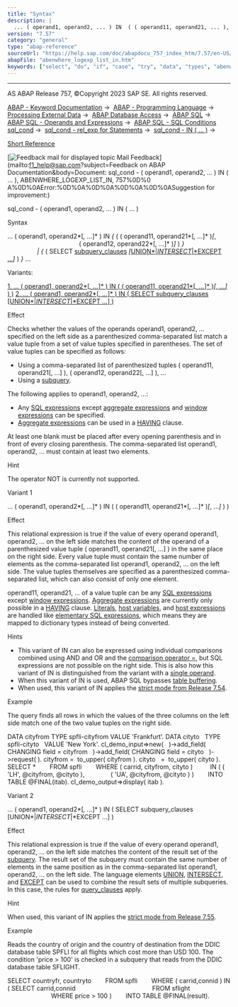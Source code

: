 ```yaml
---
title: "Syntax"
description: |
  ... ( operand1, operand2, ... ) IN  ( ( operand11, operand21, ... ), ( operand12, operand22, ... ) )    ( SELECT subquery_clauses(https://help.sap.com/doc/abapdocu_757_index_htm/7.57/en-US/abenwhere_logexp_subquery.htm) UNIONINTERSECTEXCEPT .
version: "7.57"
category: "general"
type: "abap-reference"
sourceUrl: "https://help.sap.com/doc/abapdocu_757_index_htm/7.57/en-US/abenwhere_logexp_list_in.htm"
abapFile: "abenwhere_logexp_list_in.htm"
keywords: ["select", "do", "if", "case", "try", "data", "types", "abenwhere", "logexp", "list"]
---
```


* * *

AS ABAP Release 757, ©Copyright 2023 SAP SE. All rights reserved.

[ABAP - Keyword Documentation](https://help.sap.com/doc/abapdocu_757_index_htm/7.57/en-US/abenabap.htm) →  [ABAP - Programming Language](https://help.sap.com/doc/abapdocu_757_index_htm/7.57/en-US/abenabap_reference.htm) →  [Processing External Data](https://help.sap.com/doc/abapdocu_757_index_htm/7.57/en-US/abenabap_language_external_data.htm) →  [ABAP Database Access](https://help.sap.com/doc/abapdocu_757_index_htm/7.57/en-US/abendb_access.htm) →  [ABAP SQL](https://help.sap.com/doc/abapdocu_757_index_htm/7.57/en-US/abenabap_sql.htm) →  [ABAP SQL - Operands and Expressions](https://help.sap.com/doc/abapdocu_757_index_htm/7.57/en-US/abenabap_sql_operands.htm) →  [ABAP SQL - SQL Conditions sql\_cond](https://help.sap.com/doc/abapdocu_757_index_htm/7.57/en-US/abenasql_cond.htm) →  [sql\_cond - rel\_exp for Statements](https://help.sap.com/doc/abapdocu_757_index_htm/7.57/en-US/abenabap_sql_stmt_logexp.htm) →  [sql\_cond - IN ( ... )](https://help.sap.com/doc/abapdocu_757_index_htm/7.57/en-US/abenwhere_logexp_in.htm) → 

[Short Reference](https://help.sap.com/doc/abapdocu_757_index_htm/7.57/en-US/abensql_cond_shortref.htm)

 [![](Mail.gif?object=Mail.gif&sap-language=EN "Feedback mail for displayed topic") Mail Feedback](mailto:f1_help@sap.com?subject=Feedback on ABAP Documentation&body=Document: sql_cond - \( operand1, operand2, ... \) IN \( ... \), ABENWHERE_LOGEXP_LIST_IN, 757%0D%0
A%0D%0AError:%0D%0A%0D%0A%0D%0A%0D%0ASuggestion for improvement:)

sql\_cond - ( operand1, operand2, ... ) IN ( ... )

Syntax

... ( operand1, operand2*\[*, ...*\]* ) IN *{* ( ( operand11, operand21*\[*, ...*\]* )*\[*,
                                         ( operand12, operand22*\[*, ...*\]* )*\]* ) *}*
                                   *|* *{* ( SELECT [subquery\_clauses](https://help.sap.com/doc/abapdocu_757_index_htm/7.57/en-US/abenwhere_logexp_subquery.htm) *\[*[UNION*|*INTERSECT*|*EXCEPT ...](https://help.sap.com/doc/abapdocu_757_index_htm/7.57/en-US/abapunion.htm)*\]* ) *}* ...

Variants:

[1\. ... ( operand1, operand2*\[*, ...*\]* ) IN ( ( operand11, operand21*\[*, ...*\]* )*\[*, ...*\]* ) )](#!ABAP_VARIANT_1@1@)
[2\. ... ( operand1, operand2*\[*, ...*\]* ) IN ( SELECT subquery\_clauses \[UNION*|*INTERSECT*|*EXCEPT ...\] )](#!ABAP_VARIANT_2@2@)

Effect

Checks whether the values of the operands operand1, operand2, ... specified on the left side as a parenthesized comma-separated list match a value tuple from a set of value tuples specified in parentheses. The set of value tuples can be specified as follows:

-   Using a comma-separated list of parenthesized tuples ( operand11, operand21\[, ...\] ), ( operand12, operand22\[, ...\] ), ...
-   Using a [subquery](https://help.sap.com/doc/abapdocu_757_index_htm/7.57/en-US/abensubquery_glosry.htm "Glossary Entry").

The following applies to operand1, operand2, ...:

-   Any [SQL expressions](https://help.sap.com/doc/abapdocu_757_index_htm/7.57/en-US/abapsql_expr.htm) except [aggregate expressions](https://help.sap.com/doc/abapdocu_757_index_htm/7.57/en-US/abapselect_aggregate.htm) and [window expressions](https://help.sap.com/doc/abapdocu_757_index_htm/7.57/en-US/abapselect_over.htm) can be specified.
-   [Aggregate expressions](https://help.sap.com/doc/abapdocu_757_index_htm/7.57/en-US/abapselect_aggregate.htm) can be used in a [HAVING](https://help.sap.com/doc/abapdocu_757_index_htm/7.57/en-US/abaphaving_clause.htm) clause.

At least one blank must be placed after every opening parenthesis and in front of every closing parenthesis. The comma-separated list operand1, operand2, ... must contain at least two elements.

Hint

The operator NOT is currently not supported.

Variant 1   

... ( operand1, operand2*\[*, ...*\]* ) IN ( ( operand11, operand21*\[*, ...*\]* )*\[*, ...*\]* ) )

Effect

This relational expression is true if the value of every operand operand1, operand2, ... on the left side matches the content of the operand of a parenthesized value tuple ( operand11, operand21\[, ...\] ) in the same place on the right side. Every value tuple must contain the same number of elements as the comma-separated list operand1, operand2, ... on the left side. The value tuples themselves are specified as a parenthesized comma-separated list, which can also consist of only one element.

operand11, operand21, ... of a value tuple can be any [SQL expressions](https://help.sap.com/doc/abapdocu_757_index_htm/7.57/en-US/abapsql_expr.htm) except [window expressions](https://help.sap.com/doc/abapdocu_757_index_htm/7.57/en-US/abapselect_over.htm). [Aggregate expressions](https://help.sap.com/doc/abapdocu_757_index_htm/7.57/en-US/abapselect_aggregate.htm) are currently only possible in a [HAVING](https://help.sap.com/doc/abapdocu_757_index_htm/7.57/en-US/abaphaving_clause.htm) clause. [Literals](https://help.sap.com/doc/abapdocu_757_index_htm/7.57/en-US/abenabap_sql_literals.htm), [host variables](https://help.sap.com/doc/abapdocu_757_index_htm/7.57/en-US/abenabap_sql_host_variables.htm), and [host expressions](https://help.sap.com/doc/abapdocu_757_index_htm/7.57/en-US/abenabap_sql_host_expressions.htm) are handled like [elementary SQL expressions](https://help.sap.com/doc/abapdocu_757_index_htm/7.57/en-US/abensql_elem.htm), which means they are mapped to dictionary types instead of being converted.

Hints

-   This variant of IN can also be expressed using individual comparisons combined using AND and OR and the [comparison operator \=](https://help.sap.com/doc/abapdocu_757_index_htm/7.57/en-US/abenwhere_logexp_compare.htm), but SQL expressions are not possible on the right side. This is also how this variant of IN is distinguished from the variant with a [single operand](https://help.sap.com/doc/abapdocu_757_index_htm/7.57/en-US/abenwhere_logexp_operand_in.htm).
-   When this variant of IN is used, ABAP SQL bypasses [table buffering](https://help.sap.com/doc/abapdocu_757_index_htm/7.57/en-US/abentable_buffering_glosry.htm "Glossary Entry").
-   When used, this variant of IN applies the [strict mode from Release 7.54](https://help.sap.com/doc/abapdocu_757_index_htm/7.57/en-US/abenabap_sql_strictmode_754.htm).

Example

The query finds all rows in which the values of the three columns on the left side match one of the two value tuples on the right side.

DATA cityfrom TYPE spfli-cityfrom VALUE 'Frankfurt'.
DATA cityto   TYPE spfli-cityto   VALUE 'New York'.
cl\_demo\_input=>new(
  )->add\_field( CHANGING field = cityfrom
  )->add\_field( CHANGING field = cityto
  )->request( ).
cityfrom =  to\_upper( cityfrom ).
cityto   =  to\_upper( cityto ).
SELECT \*
       FROM spfli
       WHERE ( carrid, cityfrom, cityto )
         IN ( ( 'LH', @cityfrom, @cityto ),
              ( 'UA', @cityfrom, @cityto ) )
       INTO TABLE @FINAL(itab).
cl\_demo\_output=>display( itab ).

Variant 2   

... ( operand1, operand2*\[*, ...*\]* ) IN ( SELECT subquery\_clauses \[UNION*|*INTERSECT*|*EXCEPT ...\] )

Effect

This relational expression is true if the value of every operand operand1, operand2, ... on the left side matches the content of the result set of the [subquery](https://help.sap.com/doc/abapdocu_757_index_htm/7.57/en-US/abensubquery_glosry.htm "Glossary Entry"). The result set of the subquery must contain the same number of elements in the same position as in the comma-separated list operand1, operand2, ... on the left side. The language elements [UNION](https://help.sap.com/doc/abapdocu_757_index_htm/7.57/en-US/abapunion.htm), [INTERSECT](https://help.sap.com/doc/abapdocu_757_index_htm/7.57/en-US/abapunion.htm), and [EXCEPT](https://help.sap.com/doc/abapdocu_757_index_htm/7.57/en-US/abapunion.htm) can be used to combine the result sets of multiple subqueries. In this case, the rules for [query\_clauses](https://help.sap.com/doc/abapdocu_757_index_htm/7.57/en-US/abapunion_clause.htm) apply.

Hint

When used, this variant of IN applies the [strict mode from Release 7.55](https://help.sap.com/doc/abapdocu_757_index_htm/7.57/en-US/abenabap_sql_strictmode_755.htm).

Example

Reads the country of origin and the country of destination from the DDIC database table SPFLI for all flights which cost more than USD 100. The condition 'price > 100' is checked in a subquery that reads from the DDIC database table SFLIGHT.

SELECT countryfr, countryto
       FROM spfli
       WHERE ( carrid,connid ) IN ( SELECT carrid,connid
                                           FROM sflight
                                           WHERE price > 100 )
       INTO TABLE @FINAL(result).